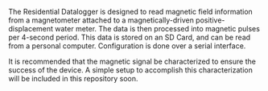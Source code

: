 The Residential Datalogger is designed to read magnetic field information from a magnetometer attached to a magnetically-driven positive-displacement water meter. The data is then processed into magnetic pulses per 4-second period. This data is stored on an SD Card, and can be read from a personal computer. Configuration is done over a serial interface.

It is recommended that the magnetic signal be characterized to ensure the success of the device. A simple setup to accomplish this characterization will be included in this repository soon.
